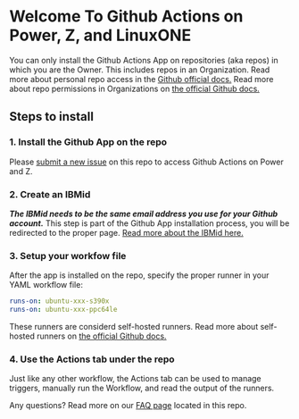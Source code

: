 # Welcome To Github Actions on Power, Z, and LinuxONE

You can only install the Github Actions App on repositories (aka repos) in which you are the Owner. This includes repos in an Organization. Read more about personal repo access in the [Github official docs.](https://docs.github.com/en/account-and-profile/setting-up-and-managing-your-personal-account-on-github/managing-user-account-settings/permission-levels-for-a-personal-account-repository) Read more about repo permissions in Organizations on [the official Github docs.](https://docs.github.com/en/organizations/managing-user-access-to-your-organizations-repositories/managing-repository-roles/repository-roles-for-an-organization)


## Steps to install

### 1. Install the Github App on the repo

Please [submit a new issue](https://github.com/IBM/actionspz/issues) on this repo to access Github Actions on Power and Z.

### 2. Create an IBMid

***The IBMid needs to be the same email address you use for your Github account.*** This step is part of the Github App installation process, you will be redirected to the proper page. [Read more about the IBMid here.](https://www.ibm.com/docs/en/ibmid?topic=introduction)


### 3. Setup your workfow file
After the app is installed on the repo, specify the proper runner in your YAML workflow file: 

```yaml
runs-on: ubuntu-xxx-s390x
runs-on: ubuntu-xxx-ppc64le
```

These runners are considerd self-hosted runners. Read more about self-hosted runners on [the official Github docs.](https://docs.github.com/en/actions/hosting-your-own-runners/managing-self-hosted-runners/using-self-hosted-runners-in-a-workflow)

### 4. Use the Actions tab under the repo 

Just like any other workflow, the Actions tab can be used to manage triggers, manually run the Workflow, and read the output of the runners.


Any questions? Read more on our [FAQ page](./FAQ.md) located in this repo.
